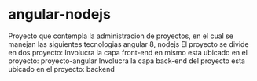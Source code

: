 # angular-nodejs
Proyecto que contempla la administracion de proyectos, en el cual se manejan las siguientes tecnologias angular 8, nodejs  El proyecto se divide en dos proyecto:  Involucra la capa front-end en mismo esta ubicado en el proyecto:  proyecto-angular  Involucra la capa back-end del proyecto esta ubicado en el proyecto:  backend
